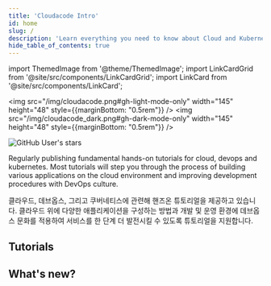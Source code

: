 ```yaml
---
title: 'Cloudacode Intro'
id: home
slug: /
description: 'Learn everything you need to know about Cloud and Kubernetes'
hide_table_of_contents: true
---
```


import ThemedImage from '@theme/ThemedImage';
import LinkCardGrid from '@site/src/components/LinkCardGrid';
import LinkCard from '@site/src/components/LinkCard';

<img src="/img/cloudacode.png#gh-light-mode-only" width="145" height="48" style={{marginBottom: "0.5rem"}} />
<img src="/img/cloudacode_dark.png#gh-dark-mode-only" width="145" height="48" style={{marginBottom: "0.5rem"}} />

<!-- ![cloudacode logo](/img/logo.svg#gh-light-mode-only)![cloudacode logo](/img/logo_dark.svg#gh-dark-mode-only) -->

![GitHub User's stars](https://img.shields.io/github/stars/cloudacode?style=flat-square&color=b2ff59&logo=github)

<!--
# Intro -->

<p class="DocItem__header-description">

Regularly publishing fundamental hands-on tutorials for cloud, devops and kubernetes.
Most tutorials will step you through the process of building various applications on the cloud environment and improving development procedures with DevOps culture.

클라우드, 데브옵스, 그리고 쿠버네티스에 관련해 핸즈온 튜토리얼을 제공하고 있습니다. 클라우드 위에 다양한 애플리케이션을 구성하는 방법과 개발 및 운영 환경에 데브옵스 문화를 적용하여 서비스를 한 단계 더 발전시킬 수 있도록 튜토리얼을 지원합니다.
</p>



## Tutorials

<LinkCardGrid>
  <LinkCard topIcon label="Kubernetes 101" description="Navigate kubernetes world" href="https://cloudacode.com/hello-kubernetes" />
  <LinkCard topIcon label="Explore Cloud tutorials" description="Follow step-by-step instructions to get cloud app up and running for any use case." href="https://cloudacode.com/tutorials" />
</LinkCardGrid>

<!--
<LinkCard topIcon label="DevOps: Get started" description="DevOps tutorials" href="/docs/intro" /> -->

## What's new?

<LinkCardGrid>
  <LinkCard truncate label="Medium Blog" description="OpenTelemetry, Monitoring and Observability - Korean(한글)" href="https://medium.com/@cloudacode/monitoring의-현재와-미래-그리고-observability-ab7babbc6d28" />
  <LinkCard truncate label="Medium Blog" description="How to Automate Building Multi-Architecture Container Images" href="https://medium.com/@cloudacode/how-to-automate-building-multi-architecture-container-images-4c57c759cb2c" />
  <LinkCard truncate label="Medium Blog" description="How to Autoscale Kubernetes pods based on ingress request — Prometheus, KEDA, and K6" href="https://medium.com/@cloudacode/how-to-autoscale-kubernetes-pods-based-on-ingress-request-prometheus-keda-and-k6-84ae4250a9f3" />
  <LinkCard truncate label="Medium Blog" description="Kubernetes Essential Component - Korean(한글)" href="https://medium.com/@cloudacode/쿠버네티스-필수-컴포넌트-아키텍쳐-by-cloudacode-b115930db484" />
  <LinkCard truncate label="Medium Blog" description="Kubernetes Essential Component - Korean(한글)" href="https://medium.com/@cloudacode/쿠버네티스-필수-컴포넌트-아키텍쳐-by-cloudacode-b115930db484" />
  <LinkCard truncate label="Medium Blog" description="How Docker Works - Korean(한글)" href="https://medium.com/@cloudacode/도커는-무엇으로-어떻게-구성되어-있을까-1b2a52ca8d1c" />
</LinkCardGrid>
